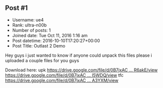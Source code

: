 ## Post #1
- Username: ue4
- Rank: ultra-n00b
- Number of posts: 1
- Joined date: Tue Oct 11, 2016 1:16 am
- Post datetime: 2016-10-10T17:20:27+00:00
- Post Title: Outlast 2 Demo

Hey guys i just wanted to know if anyone could unpack this files please i uploaded a couple files for you guys

Download here:
upk
[https://drive.google.com/file/d/0B7jxAC ... R6akE/view](https://drive.google.com/file/d/0B7jxAC-BkvgKOFJhOXZaSHR6akE/view)
[https://drive.google.com/file/d/0B7jxAC ... l5WDQ/view](https://drive.google.com/file/d/0B7jxAC-BkvgKS21fbmxDT0l5WDQ/view)
tfc
[https://drive.google.com/file/d/0B7jxAC ... A3YXM/view](https://drive.google.com/file/d/0B7jxAC-BkvgKYWtIXzNuQnA3YXM/view)
